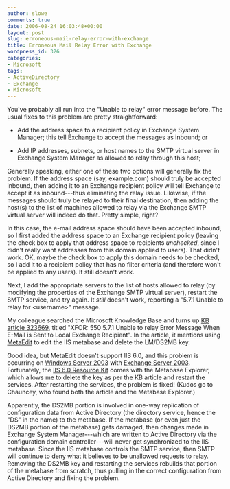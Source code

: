 ```yaml
---
author: slowe
comments: true
date: 2006-08-24 16:03:48+00:00
layout: post
slug: erroneous-mail-relay-error-with-exchange
title: Erroneous Mail Relay Error with Exchange
wordpress_id: 326
categories:
- Microsoft
tags:
- ActiveDirectory
- Exchange
- Microsoft
---
```


You've probably all run into the "Unable to relay" error message before. The usual fixes to this problem are pretty straightforward:

* Add the address space to a recipient policy in Exchange System Manager; this tell Exchange to accept the messages as inbound; or

* Add IP addresses, subnets, or host names to the SMTP virtual server in Exchange System Manager as allowed to relay through this host;

Generally speaking, either one of these two options will generally fix the problem. If the address space (say, example.com) should truly be accepted inbound, then adding it to an Exchange recipient policy will tell Exchange to accept it as inbound---thus eliminating the relay issue. Likewise, if the messages should truly be relayed to their final destination, then adding the host(s) to the list of machines allowed to relay via the Exchange SMTP virtual server will indeed do that. Pretty simple, right?

In this case, the e-mail address space should have been accepted inbound, so I first added the address space to an Exchange recipient policy (leaving the check box to apply that address space to recipients _unchecked_, since I didn't really want addresses from this domain applied to users). That didn't work. OK, maybe the check box to apply this domain needs to be checked, so I add it to a recipient policy that has no filter criteria (and therefore won't be applied to any users). It still doesn't work.

Next, I add the appropriate servers to the list of hosts allowed to relay (by modifying the properties of the Exchange SMTP virtual server), restart the SMTP service, and try again. It _still_ doesn't work, reporting a "5.7.1 Unable to relay for &lt;username&gt;" message.

My colleague searched the Microsoft Knowledge Base and turns up [KB article 323669](http://support.microsoft.com/?id=323669), titled "XFOR: 550 5.7.1 Unable to relay Error Message When E-Mail is Sent to Local Exchange Recipient". In the article, it mentions using [MetaEdit](http://support.microsoft.com/default.aspx?scid=KB;en-us;q232068) to edit the IIS metabase and delete the LM/DS2MB key.

Good idea, but MetaEdit doesn't support IIS 6.0, and this problem is occurring on [Windows Server 2003](http://www.microsoft.com/windowsserver2003/default.mspx) with [Exchange Server 2003](http://www.microsoft.com/exchange/default.mspx). Fortunately, the [IIS 6.0 Resource Kit](http://www.microsoft.com/downloads/info.aspx?na=22&p=2&SrcDisplayLang=en&SrcCategoryId=&SrcFamilyId=&u=%2fdownloads%2fdetails.aspx%3fFamilyID%3d80a1b6e6-829e-49b7-8c02-333d9c148e69%26DisplayLang%3den) comes with the Metabase Explorer, which allows me to delete the key as per the KB article and restart the services. After restarting the services, the problem is fixed! (Kudos go to Chauncey, who found both the article and the Metabase Explorer.)

Apparently, the DS2MB portion is involved in one-way replication of configuration data from Active Directory (the directory service, hence the "DS" in the name) to the metabase. If the metabase (or even just the DS2MB portion of the metabase) gets damaged, then changes made in Exchange System Manager---which are written to Active Directory via the configuration domain controller---will never get synchronized to the IIS metabase. Since the IIS metabase controls the SMTP service, then SMTP will continue to deny what it believes to be unallowed requests to relay. Removing the DS2MB key and restarting the services rebuilds that portion of the metabase from scratch, thus pulling in the correct configuration from Active Directory and fixing the problem.
